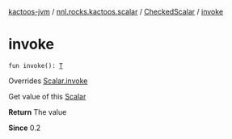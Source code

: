 [kactoos-jvm](../../index.md) / [nnl.rocks.kactoos.scalar](../index.md) / [CheckedScalar](index.md) / [invoke](./invoke.md)

# invoke

`fun invoke(): `[`T`](index.md#T)

Overrides [Scalar.invoke](../../nnl.rocks.kactoos/-scalar/invoke.md)

Get value of this [Scalar](../../nnl.rocks.kactoos/-scalar/index.md)

**Return**
The value

**Since**
0.2

